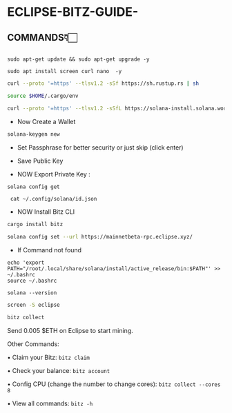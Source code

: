 # ECLIPSE-BITZ-GUIDE-

## COMMANDS👇🏻
```

sudo apt-get update && sudo apt-get upgrade -y

sudo apt install screen curl nano  -y

```

```bash 
curl --proto '=https' --tlsv1.2 -sSf https://sh.rustup.rs | sh
```

```bash
source $HOME/.cargo/env
```

```bash 
curl --proto '=https' --tlsv1.2 -sSfL https://solana-install.solana.workers.dev | bash
```



* Now Create a Wallet
```bash
solana-keygen new
```
* Set Passphrase for better security or just skip (click enter)
* Save Public Key

* NOW Export Private Key :


```bash
solana config get
```
```
 cat ~/.config/solana/id.json
```

* NOW Install Bitz CLI
```bash
cargo install bitz
```
```bash
solana config set --url https://mainnetbeta-rpc.eclipse.xyz/

```
* If Command not found

```
echo 'export PATH="/root/.local/share/solana/install/active_release/bin:$PATH"' >> ~/.bashrc
source ~/.bashrc
```
```
solana --version
```


```bash
screen -S eclipse
```

```bash
bitz collect
```
Send 0.005 $ETH on Eclipse to start mining.

Other Commands:

  •	Claim your Bitz:
```bitz claim```
  
  •	Check your balance:
```bitz account```

  • Config CPU (change the number to change cores):
```bitz collect --cores 8```
  
  •	View all commands:
```bitz -h```

